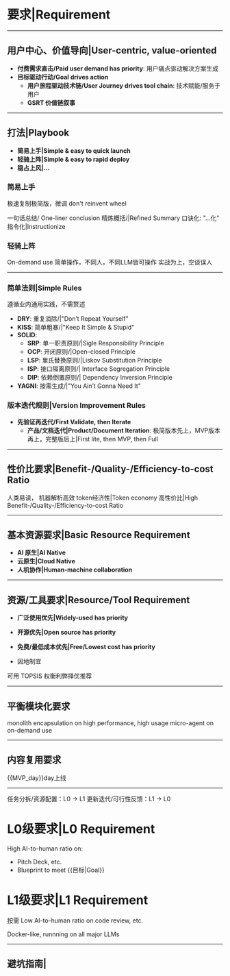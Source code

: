 # 要求\|Requirement

---

## 用户中心、价值导向\|User-centric, value-oriented

- **付费需求直击/Paid user demand has priority**: 用户痛点驱动解决方案生成
- **目标驱动行动/Goal drives action**
  - **用户旅程驱动技术链/User Journey drives tool chain**: 技术赋能/服务于用户
  - **GSRT 价值链叙事**

---

## 打法\|Playbook

- **简易上手\|Simple & easy to quick launch**
- **轻骑上阵\|Simple & easy to rapid deploy**
- **稳占上风\|...**

### 简易上手

极速复制极简版，微调
don't reinvent wheel

一句话总结/ One-liner conclusion
精炼概括/|Refined Summary
口诀化: "...化"
指令化\|Instructionize


### 轻骑上阵
On-demand use
简单操作，不同人，不同LLM皆可操作
实战为上，空谈误人






---

### 简单法则\|Simple Rules

遵循业内通用实践，不需赘述
- **DRY**: 重复消除/|"Don’t Repeat Yourself"
- **KISS**: 简单粗暴/|"Keep It Simple & Stupid"
- **SOLID**: 
  - **SRP**: 单一职责原则/|Sigle Responsibility Principle
  - **OCP**: 开闭原则/|Open–closed Principle
  - **LSP**: 里氏替换原则/|Liskov Substitution Principle
  - **ISP**: 接口隔离原则/| Interface Segregation Principle
  - **DIP**: 依赖倒置原则/| Dependency Inversion Principle
- **YAGNI**: 按需生成/|"You Ain’t Gonna Need It"


### 版本迭代规则\|Version Improvement Rules
- **先验证再迭代/First Validate, then Iterate**
  - **产品/文档迭代\|Product/Document Iteration**: 极简版本先上，MVP版本再上，完整版后上\|First lite, then MVP, then Full

---

## 性价比要求\|Benefit-/Quality-/Efficiency-to-cost Ratio
人类易读，
机器解析高效
token经济性\|Token economy 
高性价比\|High Benefit-/Quality-/Efficiency-to-cost Ratio

---

## 基本资源要求\|Basic Resource Requirement

- **AI 原生\|AI Native**
- **云原生\|Cloud Native**
- **人机协作\|Human-machine collaboration**

---

## 资源/工具要求\|Resource/Tool Requirement
- **广泛使用优先\|Widely-used has priority** 
- **开源优先\|Open source has priority**
- **免费/最低成本优先\|Free/Lowest cost has priority**

- 因地制宜

可用 TOPSIS 权衡利弊择优推荐

---


## 平衡模块化要求

monolith encapsulation on high performance, high usage
micro-agent on on-demand use

---

## 内容复用要求
{{MVP_day}}day上线


---

任务分拆/资源配置：L0 -> L1
更新迭代/可行性反馈：L1 -> L0


# L0级要求\|L0 Requirement

High AI-to-human ratio on: 
- Pitch Deck, etc.
- Blueprint to meet {{目标\|Goal}}


# L1级要求\|L1 Requirement
按需
Low AI-to-human ratio on code review, etc.

Docker-like, runnning on all major LLMs


---

## 避坑指南\|
